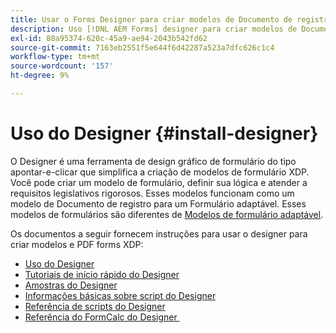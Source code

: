 ```yaml
---
title: Usar o Forms Designer para criar modelos de Documento de registro (DoR) e fragmentos de formulário
description: Uso [!DNL AEM Forms] designer para criar modelos de Documento de registro.
exl-id: 88a95374-620c-45a9-ae94-2043b542fd62
source-git-commit: 7163eb2551f5e644f6d42287a523a7dfc626c1c4
workflow-type: tm+mt
source-wordcount: '157'
ht-degree: 9%

---
```


# Uso do Designer {#install-designer}

O Designer é uma ferramenta de design gráfico de formulário do tipo apontar-e-clicar que simplifica a criação de modelos de formulário XDP. Você pode criar um modelo de formulário, definir sua lógica e atender a requisitos legislativos rigorosos. Esses modelos funcionam como um modelo de Documento de registro para um Formulário adaptável. Esses modelos de formulários são diferentes de [Modelos de formulário adaptável](template-editor.md).

Os documentos a seguir fornecem instruções para usar o designer para criar modelos e PDF forms XDP:

+ [Uso do Designer](assets/using-designer-cs.pdf)
+ [Tutoriais de início rápido do Designer ](https://helpx.adobe.com/content/dam/help/en/experience-manager/6-5/forms/pdf/designer-quickstart.pdf)
+ [Amostras do Designer ](https://helpx.adobe.com/content/dam/help/en/experience-manager/6-5/forms/pdf/designer-samples.pdf)
+ [Informações básicas sobre script do Designer ](https://helpx.adobe.com/content/dam/help/en/experience-manager/6-5/forms/pdf/scripting-basics.pdf)
+ [Referência de scripts do Designer ](https://helpx.adobe.com/content/dam/help/en/experience-manager/6-5/forms/pdf/scripting-reference.pdf)
+ [Referência do FormCalc do Designer ](https://helpx.adobe.com/content/dam/help/en/experience-manager/6-5/forms/pdf/formcalc-reference.pdf)
